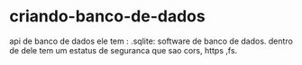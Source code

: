  # criando-banco-de-dados

 api de banco de dados ele tem :
 .sqlite: software de banco de dados.
 dentro de dele tem um estatus de seguranca que sao cors, https ,fs.